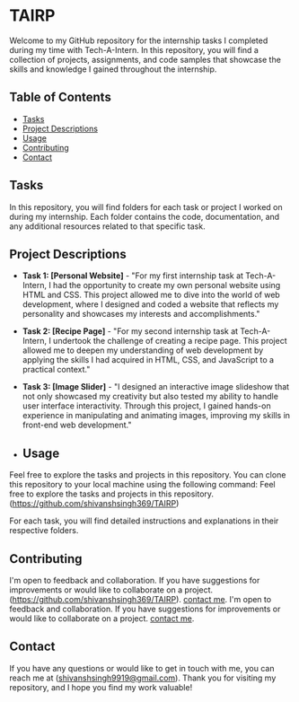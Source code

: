 # TAIRP
Welcome to my GitHub repository for the internship tasks I completed during my time with Tech-A-Intern. In this repository, you will find a collection of projects, assignments, and code samples that showcase the skills and knowledge I gained throughout the internship.

## Table of Contents
- [Tasks](#tasks)
- [Project Descriptions](#project-descriptions)
- [Usage](#usage)
- [Contributing](#contributing)
- [Contact](#contact)

## Tasks
In this repository, you will find folders for each task or project I worked on during my internship. Each folder contains the code, documentation, and any additional resources related to that specific task.

## Project Descriptions
- **Task 1: [Personal Website]** - "For my first internship task at Tech-A-Intern, I had the opportunity to create my own personal website using HTML and CSS. This project allowed me to dive into the world of web development, where I designed and coded a website that reflects my personality and showcases my interests and accomplishments."

- **Task 2: [Recipe Page]** - "For my second internship task at Tech-A-Intern, I undertook the challenge of creating a recipe page. This project allowed me to deepen my understanding of web development by applying the skills I had acquired in HTML, CSS, and JavaScript to a practical context."

- **Task 3: [Image Slider]** - "I designed an interactive image slideshow that not only showcased my creativity but also tested my ability to handle user interface interactivity. Through this project, I gained hands-on experience in manipulating and animating images, improving my skills in front-end web development."

- ## Usage

Feel free to explore the tasks and projects in this repository. You can clone this repository to your local machine using the following command:
Feel free to explore the tasks and projects in this repository. (https://github.com/shivanshsingh369/TAIRP)

For each task, you will find detailed instructions and explanations in their respective folders.

## Contributing

I'm open to feedback and collaboration. If you have suggestions for improvements or would like to collaborate on a project. (https://github.com/shivanshsingh369/TAIRP). [contact me](#contact).
I'm open to feedback and collaboration. If you have suggestions for improvements or would like to collaborate on a project. [contact me](#contact).

## Contact

If you have any questions or would like to get in touch with me, you can reach me at (shivanshsingh9919@gmail.com).
Thank you for visiting my repository, and I hope you find my work valuable!
